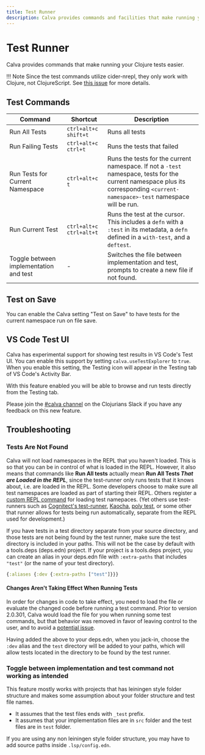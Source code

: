 ```yaml
---
title: Test Runner
description: Calva provides commands and facilities that make running your Clojure tests easier 
---
```


# Test Runner

Calva provides commands that make running your Clojure tests easier.

!!! Note
    Since the test commands utilize cider-nrepl, they only work with Clojure, not ClojureScript. See [this issue](https://github.com/clojure-emacs/cider-nrepl/issues/555) for more details.

## Test Commands

Command | Shortcut | Description
--------|----------|------------
Run All Tests | `ctrl+alt+c shift+t` | Runs all tests
Run Failing Tests | `ctrl+alt+c ctrl+t` | Runs the tests that failed
Run Tests for Current Namespace | `ctrl+alt+c t` | Runs the tests for the current namespace. If not a `-test` namespace, tests for the current namespace plus its corresponding `<current-namespace>-test` namespace will be run.
Run Current Test | `ctrl+alt+c ctrl+alt+t` | Runs the test at the cursor. This includes a `defn` with a `:test` in its metadata, a `defn` defined in a `with-test`, and a `deftest`.
Toggle between implementation and test | - | Switches the file between implementation and test, prompts to create a new file if not found.

## Test on Save

You can enable the Calva setting "Test on Save" to have tests for the current namespace run on file save.

## VS Code Test UI

Calva has experimental support for showing test results in VS Code's Test UI. You can enable this support by setting `calva.useTestExplorer` to `true`. When you enable this setting, the Testing icon will appear in the Testing tab of VS Code's Activity Bar.

With this feature enabled you will be able to browse and run tests directly from the Testing tab.

Please join the [#calva channel](https://clojurians.slack.com/messages/calva) on the Clojurians Slack if you have any feedback on this new feature.

## Troubleshooting

### Tests Are Not Found

Calva will not load namespaces in the REPL that you haven't loaded. This is so that you can be in control of what is loaded in the REPL. However, it also means that commands like **Run All tests** actually mean **Run All Tests _That are Loaded in the REPL_**, since the test-runner only runs tests that it knows about, i.e. are loaded in the REPL. Some developers choose to make sure all test namespaces are loaded as part of starting their REPL. Others register a [custom REPL command](custom-commands.md) for loading test namepaces. (Yet others use test-runners such as [Cognitect's test-runner](https://github.com/cognitect-labs/test-runner), [Kaocha](https://github.com/lambdaisland/kaocha), [poly test](https://polylith.gitbook.io/poly/workflow/testing), or some other that runner allows for tests being run automatically, separate from the REPL used for development.)

If you have tests in a test directory separate from your source directory, and those tests are not being found by the test runner, make sure the test directory is included in your paths. This will not be the case by default with a tools.deps (deps.edn) project. If your project is a tools.deps project, you can create an alias in your deps.edn file with `:extra-paths` that includes `"test"` (or the name of your test directory).

```clojure
{:aliases {:dev {:extra-paths ["test"]}}}
```

#### Changes Aren't Taking Effect When Running Tests

In order for changes in code to take effect, you need to load the file or evaluate the changed code before running a test command. Prior to version 2.0.301, Calva would load the file for you when running some test commands, but that behavior was removed in favor of leaving control to the user, and to avoid a [potential issue](https://github.com/BetterThanTomorrow/calva/issues/1821).

Having added the above to your deps.edn, when you jack-in, choose the `:dev` alias and the `test` directory will be added to your paths, which will allow tests located in the directory to be found by the test runner.

### Toggle between implementation and test command not working as intended

This feature mostly works with projects that has leiningen style folder structure and makes some assumption about your folder structure and test file names.

- It assumes that the test files ends with `_test` prefix.
- It assumes that your implementation files are in `src` folder and the test files are in `test` folder.

If you are using any non leiningen style folder structure, you may have to add source paths inside `.lsp/config.edn`.

